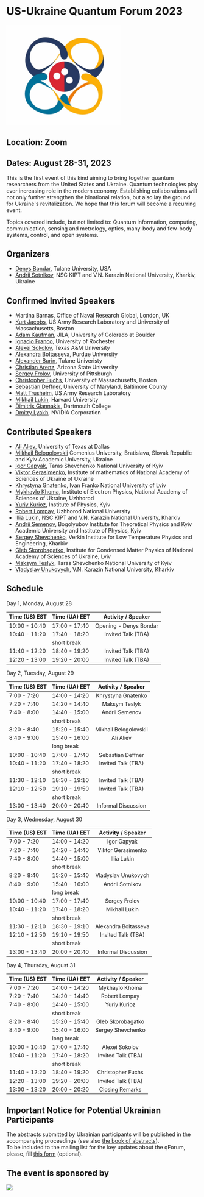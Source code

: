 # US-Ukraine Quantum Forum 2023

<img src="./logo.png" width="300">


## Location: Zoom
## Dates: August 28-31, 2023

This is the first event of this kind aiming to bring together quantum researchers from the United States and Ukraine. Quantum technologies play ever increasing role in the modern economy. Establishing collaborations will not only further strengthen the binational relation, but also lay the ground for Ukraine's revitalization. We hope that this forum will become a recurring event.

Topics covered include, but not limited to: Quantum information, computing, communication, sensing and metrology, optics, many-body and few-body systems, control, and open systems.

## Organizers

* [Denys Bondar](https://sse.tulane.edu/pep/faculty/bondar), Tulane University, USA
* [Andrii Sotnikov](https://sites.google.com/site/agsotnikov/), NSC KIPT and V.N. Karazin National University, Kharkiv, Ukraine

## Confirmed Invited Speakers

* Martina Barnas, Office of Naval Research Global, London, UK
* [Kurt Jacobs](http://www.quantum.umb.edu/Jacobs/), US Army Research Laboratory and University of Massachusetts, Boston
* [Adam Kaufman](https://jila.colorado.edu/kaufman), JILA, University of Colorado at Boulder
* [Ignacio Franco](https://www.sas.rochester.edu/chm/people/faculty/franco-ignacio/index.html), University of Rochester
* [Alexei Sokolov](https://physics.tamu.edu/directory/sokol/), Texas A&M University
* [Alexandra Boltasseva](https://engineering.purdue.edu/~aeb/), Purdue University
* [Alexander Burin](https://sse.tulane.edu/chem/faculty/burin), Tulane Univeristy
* [Christian Arenz](https://search.asu.edu/profile/4016702), Arizona State University
* [Sergey Frolov](https://www.physicsandastronomy.pitt.edu/people/sergey-frolov), University of Pittsburgh
* [Christopher Fuchs](http://www.physics.umb.edu/Research/QBism/chris.html), University of Massachusetts, Boston
* [Sebastian Deffner](https://physics.umbc.edu/people/faculty/deffner/), University of Maryland, Baltimore County
* [Matt Trusheim](https://scholar.google.com/citations?user=RUJ8W9wAAAAJ&hl=en), US Army Research Laboratory
* [Mikhail Lukin](https://www.physics.harvard.edu/people/facpages/lukin), Harvard University
* [Dimitris Giannakis](https://giannakis.host.dartmouth.edu/), Dartmouth College
* [Dmitry Lyakh](https://scholar.google.com/citations?user=6BQiylwAAAAJ&hl=en), NVIDIA Corporation

## Contributed Speakers
* [Ali Aliev](https://scholar.google.com.ua/citations?user=K8Uh20MAAAAJ&hl=en&oi=ao), University of Texas at Dallas
* [Mikhail Belogolovskii](https://scholar.google.com/citations?hl=en&user=jKromjQAAAAJ) Comenius University, Bratislava, Slovak Republic and Kyiv Academic University, Ukraine
* [Igor Gapyak](https://scholar.google.com/citations?user=YPD5LR8AAAAJ), Taras Shevchenko National University of Kyiv
* [Viktor Gerasimenko](https://scholar.google.com/citations?user=BkJhoJ8AAAAJ), Institute of mathematics of National Academy of Sciences of Ukraine of Ukraine
* [Khrystyna Gnatenko](https://scholar.google.com/citations?hl=en&user=2W2w7pEAAAAJ), Ivan Franko National University of Lviv
* [Mykhaylo Khoma](https://scholar.google.com/citations?user=brdZXv4AAAAJ), Institute of Electron Physics, National Academy of Sciences of Ukraine, Uzhhorod
* [Yuriy Kurioz](https://scholar.google.com/citations?user=athGK8gAAAAJ), Institute of Physics, Kyiv
* [Robert Lompay](https://scholar.google.com/citations?user=7OPnn9EAAAAJ), Uzhhorod National University
* [Illia Lukin](https://scholar.google.com/citations?user=xHhKp7gAAAAJ), NSC KIPT and V.N. Karazin National University, Kharkiv
* [Andrii Semenov](https://scholar.google.com.ua/citations?user=aUco_KwAAAAJ), Bogolyubov Institute for Theoretical Physics and Kyiv Academic University and Institute of Physics, Kyiv
* [Sergey Shevchenko](https://scholar.google.com.ua/citations?user=TfSG1KoAAAAJ), Verkin Institute for Low Temperature Physics and Engineering, Kharkiv
* [Gleb Skorobagatko](https://scholar.google.com/citations?user=H6aPF8EAAAAJ), Institute for Condensed Matter Physics of National Academy of Sciences of Ukraine, Lviv
* [Maksym Teslyk](https://scholar.google.com.ua/citations?user=BjcJn_IAAAAJ), Taras Shevchenko National University of Kyiv
* [Vladyslav Unukovych](https://scholar.google.com/citations?user=tcJbX6cAAAAJ), V.N. Karazin National University, Kharkiv

## Schedule
Day 1, Monday, August 28

| Time (US) EST  | Time (UA) EET  | Activity / Speaker      |
| -------------- | -------------- | :----------------------:|
| 10:00 - 10:40  | 17:00 - 17:40  | Opening - Denys Bondar  |
| 10:40 - 11:20  | 17:40 - 18:20  | Invited Talk (TBA)      |
|  |  short break | |
| 11:40 - 12:20  | 18:40 - 19:20  | Invited Talk (TBA)      |
| 12:20 - 13:00  | 19:20 - 20:00  | Invited Talk (TBA)      |

Day 2, Tuesday, August 29

| Time (US) EST  | Time (UA) EET  | Activity / Speaker      |
| -------------- | -------------- | :----------------------:|
|  7:00 -  7:20  | 14:00 - 14:20  | Khrystyna Gnatenko  |
|  7:20 -  7:40  | 14:20 - 14:40  | Maksym Teslyk   |
|  7:40 -  8:00  | 14:40 - 15:00  | Andrii Semenov  |
|  |  short break | |
|  8:20 -  8:40  | 15:20 - 15:40  | Mikhail Belogolovskii   |
|  8:40 -  9:00  | 15:40 - 16:00  | Ali Aliev    |
|   |  long break | |
| 10:00 - 10:40  | 17:00 - 17:40  | Sebastian Deffner       |
| 10:40 - 11:20  | 17:40 - 18:20  | Invited Talk (TBA)      |
|  |  short break | |
| 11:30 - 12:10  | 18:30 - 19:10  | Invited Talk (TBA)      |
| 12:10 - 12:50  | 19:10 - 19:50  | Invited Talk (TBA)      |
|  |  short break | |
| 13:00 - 13:40  | 20:00 - 20:40  | Informal Discussion     |

Day 3, Wednesday, August 30

| Time (US) EST  | Time (UA) EET  | Activity / Speaker      |
| -------------- | -------------- | :----------------------:|
| 7:00 - 7:20  | 14:00 - 14:20  | Igor Gapyak |
| 7:20 - 7:40  | 14:20 - 14:40  | Viktor Gerasimenko    |
| 7:40 - 8:00  | 14:40 - 15:00  | Illia Lukin |
|  |  short break | |
| 8:20 - 8:40  | 15:20 - 15:40  | Vladyslav Unukovych    |
| 8:40 - 9:00  | 15:40 - 16:00  | Andrii Sotnikov    |
|   |  long break | |
| 10:00 - 10:40  | 17:00 - 17:40  | Sergey Frolov           |
| 10:40 - 11:20  | 17:40 - 18:20  | Mikhail Lukin           |
|  |  short break | |
| 11:30 - 12:10  | 18:30 - 19:10  | Alexandra Boltasseva      |
| 12:10 - 12:50  | 19:10 - 19:50  | Invited Talk (TBA)      |
|  |  short break | |
| 13:00 - 13:40  | 20:00 - 20:40  | Informal Discussion     |

Day 4, Thursday, August 31

| Time (US) EST  | Time (UA) EET  | Activity / Speaker      |
| -------------- | -------------- | :----------------------:|
| 7:00 - 7:20  | 14:00 - 14:20  | Mykhaylo Khoma    |
| 7:20 - 7:40  | 14:20 - 14:40  | Robert Lompay    |
| 7:40 - 8:00  | 14:40 - 15:00  | Yuriy Kurioz    |
|  |  short break | |
| 8:20 - 8:40  | 15:20 - 15:40  | Gleb Skorobagatko    |
| 8:40 - 9:00  | 15:40 - 16:00  | Sergey Shevchenko    |
|   |  long break | |
| 10:00 - 10:40  | 17:00 - 17:40  | Alexei Sokolov          |
| 10:40 - 11:20  | 17:40 - 18:20  | Invited Talk (TBA)      |
|  |  short break | |
| 11:40 - 12:20  | 18:40 - 19:20  | Christopher Fuchs      |
| 12:20 - 13:00  | 19:20 - 20:00  | Invited Talk (TBA)      |
| 13:00 - 13:20  | 20:00 - 20:20  | Closing Remarks         |

## Important Notice for Potential Ukrainian Participants 

<!-- To be selected for presentations, participants from Ukraine [must submit the extended abstract](https://cmt3.research.microsoft.com/User/Login?ReturnUrl=%2FUSUAqForum2023) using [this LaTeX template](./surname_name.tex) **before July 10, 2023**. -->
The abstracts submitted by Ukrainian participants will be published in the accompanying proceedings (see also [the book of abstracts](./Abstracts_USUAqForum_2023.pdf)).  
To be included to the mailing list for the key updates about the qForum, please, fill [this form](https://docs.google.com/forms/d/e/1FAIpQLSd4YCYAoZ8ZqiDg4kaEN6MXU5mSl40uhA3tXprs7A7aKjlatw/viewform?usp=sf_link) (optional).

## The event is sponsored by
<img src="https://sse.tulane.edu/sites/default/files/sse_lockup.png" width="400">
